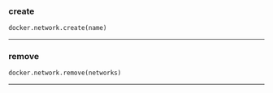 ### create


```python
docker.network.create(name)
```


----

### remove


```python
docker.network.remove(networks)
```


----

